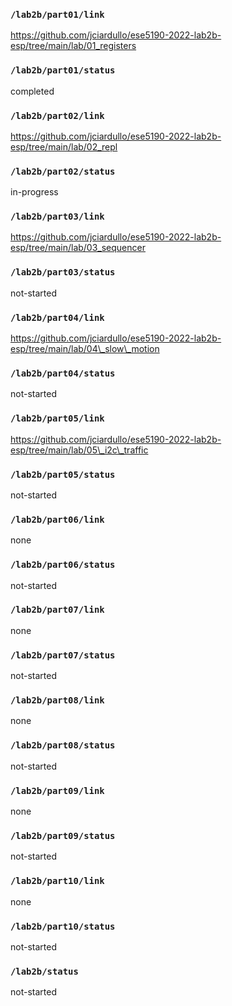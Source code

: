 ### `/lab2b/part01/link`
https://github.com/jciardullo/ese5190-2022-lab2b-esp/tree/main/lab/01_registers
### `/lab2b/part01/status`
completed
### `/lab2b/part02/link`
https://github.com/jciardullo/ese5190-2022-lab2b-esp/tree/main/lab/02_repl
### `/lab2b/part02/status`
in-progress
### `/lab2b/part03/link`
https://github.com/jciardullo/ese5190-2022-lab2b-esp/tree/main/lab/03_sequencer
### `/lab2b/part03/status`
not-started
### `/lab2b/part04/link`
https://github.com/jciardullo/ese5190-2022-lab2b-esp/tree/main/lab/04\_slow\_motion
### `/lab2b/part04/status`
not-started
### `/lab2b/part05/link`
https://github.com/jciardullo/ese5190-2022-lab2b-esp/tree/main/lab/05\_i2c\_traffic
### `/lab2b/part05/status`
not-started
### `/lab2b/part06/link`
none
### `/lab2b/part06/status`
not-started
### `/lab2b/part07/link`
none
### `/lab2b/part07/status`
not-started
### `/lab2b/part08/link`
none
### `/lab2b/part08/status`
not-started
### `/lab2b/part09/link`
none
### `/lab2b/part09/status`
not-started
### `/lab2b/part10/link`
none
### `/lab2b/part10/status`
not-started
### `/lab2b/status`
not-started
